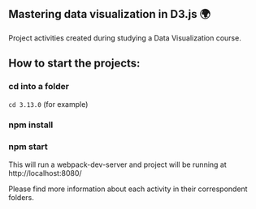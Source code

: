 ## Mastering data visualization in D3.js :earth_africa:

Project activities created during studying a Data Visualization course.

## How to start the projects:

### cd into a folder
```cd 3.13.0``` (for example)
### npm install
### npm start

This will run a webpack-dev-server and project will be running at http://localhost:8080/

Please find more information about each activity in their correspondent folders.
